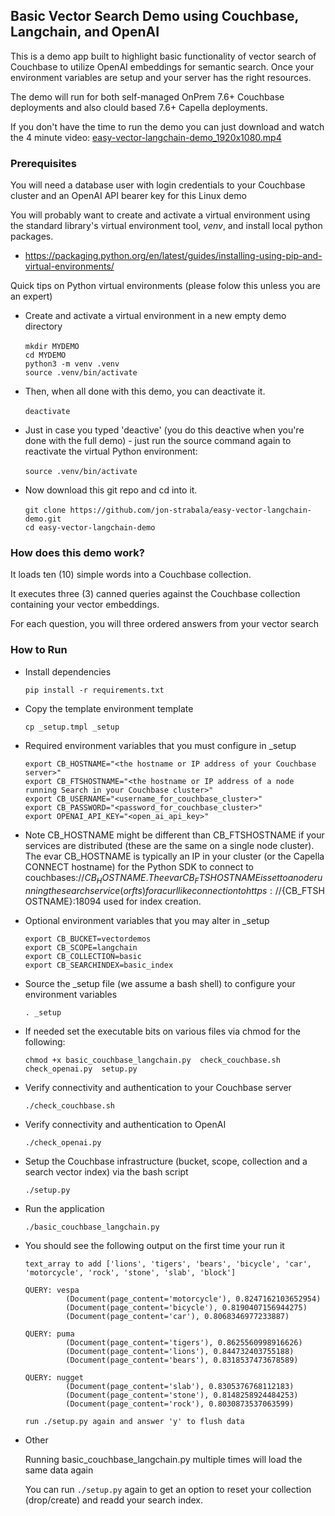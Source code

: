 ## Basic Vector Search Demo using Couchbase, Langchain, and OpenAI

This is a demo app built to highlight basic functionality of vector search of Couchbase to utilize OpenAI embeddings for semantic search.
Once your environment variables are setup and your server has the right resources. 

The demo will run for both self-managed OnPrem 7.6+ Couchbase deployments and also clould based 7.6+ Capella deployments.

If you don't have the time to run the demo you can just download and watch the 4 minute video: [easy-vector-langchain-demo_1920x1080.mp4](https://github.com/jon-strabala/easy-vector-langchain-demo/blob/main/easy-vector-langchain-demo_1920x1080.mp4) 

### Prerequisites 

You will need a database user with login credentials to your Couchbase cluster and an OpenAI API bearer key for this Linux demo

You will probably want to create and activate a virtual environment using the standard library's virtual environment tool, *venv*, and install local python packages.

- https://packaging.python.org/en/latest/guides/installing-using-pip-and-virtual-environments/

Quick tips on Python virtual environments (please folow this unless you are an expert)

- Create and activate a virtual environment in a new empty demo directory<br><br>
`mkdir MYDEMO`<br>
`cd MYDEMO`<br>
`python3 -m venv .venv`<br>
`source .venv/bin/activate`

- Then, when all done with this demo, you can deactivate it.<br><br>
`deactivate`

- Just in case you typed 'deactive' (you do this deactive when you're done with the full demo) - just run the source command again to reactivate the virtual Python environment:<br><br>
`source .venv/bin/activate`

- Now download this git repo and cd into it.<br><br>
`git clone https://github.com/jon-strabala/easy-vector-langchain-demo.git`<br>
`cd easy-vector-langchain-demo`

### How does this demo work?

It loads ten (10) simple words into a Couchbase collection.

It executes three (3) canned queries against the Couchbase collection containing your vector embeddings.

For each question, you will three ordered answers from your vector search

### How to Run

- Install dependencies

  `pip install -r requirements.txt`

- Copy the template environment template

  `cp _setup.tmpl _setup`

- Required environment variables that you must configure in _setup
  ```
  export CB_HOSTNAME="<the hostname or IP address of your Couchbase server>" 
  export CB_FTSHOSTNAME="<the hostname or IP address of a node running Search in your Couchbase cluster>" 
  export CB_USERNAME="<username_for_couchbase_cluster>" 
  export CB_PASSWORD="<password_for_couchbase_cluster>"
  export OPENAI_API_KEY="<open_ai_api_key>"
  ```

- Note CB_HOSTNAME might be different than CB_FTSHOSTNAME if your services are distributed (these are the same on a single node cluster).
The evar CB_HOSTNAME is typically an IP in your cluster (or the Capella CONNECT hostname) for the Python SDK to connect to couchbases://${CB_HOSTNAME}. 
The evar CB_FTSHOSTNAME is set to a node running the search service (or fts) for a curl like connection to https://${CB_FTSHOSTNAME}:18094 used for index creation. 

- Optional environment variables that you may alter in _setup

  ```
  export CB_BUCKET=vectordemos
  export CB_SCOPE=langchain
  export CB_COLLECTION=basic
  export CB_SEARCHINDEX=basic_index
  ```

- Source the _setup file (we assume a bash shell) to configure your environment variables

  `. _setup`

- If needed set the executable bits on various files via chmod for the following:

  `chmod +x basic_couchbase_langchain.py  check_couchbase.sh  check_openai.py  setup.py`

- Verify connectivity and authentication to your Couchbase server

  `./check_couchbase.sh`

- Verify connectivity and authentication to OpenAI

  `./check_openai.py`

- Setup the Couchbase infrastructure (bucket, scope, collection and a search vector index) via the bash script

  `./setup.py`

- Run the application

  `./basic_couchbase_langchain.py`

- You should see the following output on the first time your run it

  ```
  text_array to add ['lions', 'tigers', 'bears', 'bicycle', 'car', 'motorcycle', 'rock', 'stone', 'slab', 'block']

  QUERY: vespa
           (Document(page_content='motorcycle'), 0.8247162103652954)
           (Document(page_content='bicycle'), 0.8190407156944275)
           (Document(page_content='car'), 0.8068346977233887)

  QUERY: puma
           (Document(page_content='tigers'), 0.8625560998916626)
           (Document(page_content='lions'), 0.844732403755188)
           (Document(page_content='bears'), 0.8318537473678589)

  QUERY: nugget
           (Document(page_content='slab'), 0.8305376768112183)
           (Document(page_content='stone'), 0.8148258924484253)
           (Document(page_content='rock'), 0.8030873537063599)

  run ./setup.py again and answer 'y' to flush data
  ```

- Other

  Running basic_couchbase_langchain.py multiple times will load the same data again

  You can run `./setup.py` again to get an option to reset your collection (drop/create) and readd your search index.

